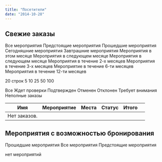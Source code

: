 ```yaml
---
title: "Посетители"
date: "2014-10-28"
---
```


## Свежие заказы

  

[](# "Экспортировать эти заказы.")[](#)Все мероприятия Предстоящие мероприятия Прошедшие мероприятия Сегодняшние мероприятия Завтрашние мероприятия Мероприятия в этом месяце Мероприятия в следующем месяце Мероприятия в следующем месяце Мероприятия в течение 2-х месяцев Мероприятия в течение 3-х месяцев Мероприятие в течение 6-ти месяцев Мероприятия в течение 12-ти месяцев

20 строк 5 10 25 50 100

Все Ждет проверки Подтвержден Отменен Отклонен Требует внимания Неполные заказы

| Имя | Мероприятие | Места | Статус | Итого |  |
| --- | --- | --- | --- | --- | --- |
| Нет заказов. |

  

## Мероприятия с возможностью бронирования

<!-- Bulk Actions Удалить выбранные --> Прошедшие мероприятия Все мероприятия Предстоящие мероприятия

<!--

[![List View](images/blank.gif "List View")](/wp-admin/edit.php?mode=list) [![Excerpt View](images/blank.gif "Excerpt View")](/wp-admin/edit.php?mode=excerpt)

\-->

нет мероприятий
